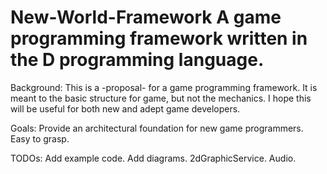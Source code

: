 New-World-Framework
A game programming framework written in the D programming language.
===================

Background:
This is a -proposal- for a game programming framework. It is meant to the basic structure for game, but not the mechanics. I hope this will be useful for both new and adept game developers. 

Goals:
  Provide an architectural foundation for new game programmers.
  Easy to grasp.

TODOs:
  Add example code.
  Add diagrams.
  2dGraphicService.
  Audio.